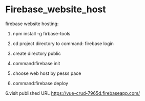 # Firebase_website_host
firebase website hosting:

1. npm  install -g firbase-tools

2. cd project directory to command: firebase login

3. create directory public

3. command:firebase init

4. choose  web host by pesss pace

5. command:firebase deploy

6.visit published URL 
https://vue-crud-7965d.firebaseapp.com/
